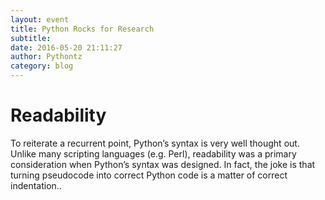 ```yaml
---
layout: event
title: Python Rocks for Research
subtitle: 
date: 2016-05-20 21:11:27
author: Pythontz
category: blog
---
```


# Readability
To reiterate a recurrent point, Python’s syntax is very well thought out. Unlike many scripting languages (e.g. Perl), readability was a primary consideration when Python’s syntax was designed. In fact, the joke is that turning pseudocode into correct Python code is a matter of correct indentation..